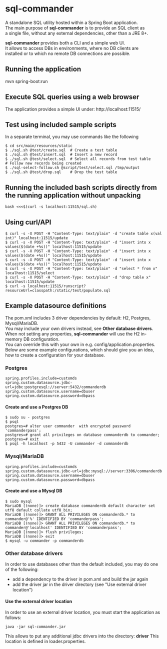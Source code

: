 # sql-commander

A standalone SQL utility hosted within a Spring Boot application.  
The main purpose of **sql-commander** is to provide an SQL client as  
a single file, without any external dependencies, other than a JRE 8+.  
  
**sql-commander** provides both a CLI and a simple web UI.  
It allows to access DBs in environments, where no DB clients are  
installed or to which no remote DB connections are possible.  

## Running the application
mvn spring-boot:run

## Execute SQL queries using a web browser
The application provides a simple UI under:
http://localhost:11515/

## Test using included sample scripts
In a separate terminal, you may use commands like the following
```
$ cd src/main/resources/static
$ ./sql.sh @test/create.sql  # Create a test table
$ ./sql.sh @test/insert.sql  # Insert a new record
$ ./sql.sh @test/select.sql  # Select all records from test table
# Follow new records being created
$ ./sql-select-follow.sh @script/test/select.sql /tmp/output
$ ./sql.sh @test/drop.sql    # Drop the test table
```

## Running the included bash scripts directly from the running application without unpacking
```
bash <<<$(curl -s localhost:11515/sql.sh) 
```

## Using curl/API
```
$ curl -s -X POST -H "Content-Type: text/plain" -d "create table x(val int)" localhost:11515/update
$ curl -s -X POST -H "Content-Type: text/plain" -d "insert into x values($(date +%s))" localhost:11515/update
$ curl -s -X POST -H "Content-Type: text/plain" -d "insert into x values($(date +%s))" localhost:11515/update
$ curl -s -X POST -H "Content-Type: text/plain" -d "insert into x values($(date +%s))" localhost:11515/update
$ curl -s -X POST -H "Content-Type: text/plain" -d "select * from x" localhost:11515/select
$ curl -s -X POST -H "Content-Type: text/plain" -d "drop table x" localhost:11515/update
$ curl -s localhost:11515/runscript?resourceUrl=classpath:/static/test/populate.sql
```

## Example datasource definitions
The pom.xml includes 3 driver dependencies by default: H2, Postgres, Mysql/MariaDB.  
You may include your own drivers instead, see **Other database drivers**.  
When not setting any properties, **sql-commander** will use the H2 in-memory DB configuration.  
You can override this with your own in e.g. config/application.properties.  
Below are some example configurations, which should give you an idea,  
how to create a configuration for your database.

### Postgres
```
spring.profiles.include=customds
spring.custom.datasource.jdbc-url=jdbc:postgresql://server:5432/commanderdb
spring.custom.datasource.username=dbuser
spring.custom.datasource.password=dbpass
```

#### Create and use a Postgres DB
```
$ sudo su - postgres
$ psql
postgres=# alter user commander  with encrypted password 'commanderpass';
postgres=# grant all privileges on database commanderdb to commander;
postgres=# exit
$ psql -h localhost -p 5432 -U commander -d commanderdb
```

### Mysql/MariaDB
```
spring.profiles.include=customds
spring.custom.datasource.jdbc-url=jdbc:mysql://server:3306/commanderdb
spring.custom.datasource.username=dbuser
spring.custom.datasource.password=dbpass
```

#### Create and use a Mysql DB
```
$ sudo mysql
MariaDB [(none)]> create database commanderdb default character set utf8 default collate utf8_bin;
MariaDB [(none)]> GRANT ALL PRIVILEGES ON commanderdb.* to commander@'%' IDENTIFIED BY 'commanderpass';
MariaDB [(none)]> GRANT ALL PRIVILEGES ON commanderdb.* to commander@'localhost' IDENTIFIED BY 'commanderpass';
MariaDB [(none)]> flush privileges;
MariaDB [(none)]> exit
$ mysql -u commander -p commanderdb
```

### Other database drivers

In order to use databases other than the default included, you may do one of the following:
- add a dependency to the driver in pom.xml and build the jar again
- add the driver jar in the driver directory (see "Use external driver location")

#### Use the external driver location
In order to use an external driver location, you must start the application as follows:
```
java -jar sql-commander.jar
```
This allows to put any additional jdbc drivers into the directory: **driver**
This location is defined in loader.properties.
